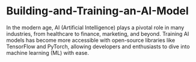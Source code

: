 # Building-and-Training-an-AI-Model
In the modern age, AI (Artificial Intelligence) plays a pivotal role in many industries, from healthcare to finance, marketing, and beyond. Training AI models has become more accessible with open-source libraries like TensorFlow and PyTorch, allowing developers and enthusiasts to dive into machine learning (ML) with ease.
